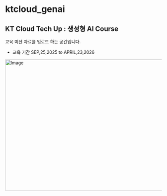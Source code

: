 # ktcloud_genai
## KT Cloud Tech Up : 생성형 AI Course

교육 미션 자료를 업로드 하는 공간입니다.
- 교육 기간
  SEP,25,2025 to APRIL,23,2026

<img width="979" height="422" alt="Image" src="https://github.com/user-attachments/assets/b72ada1b-ff60-4e75-bf6e-0030c71e9cba" />


